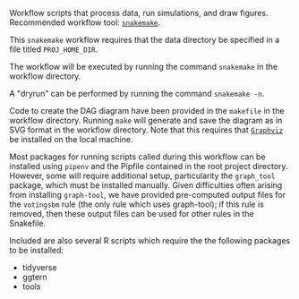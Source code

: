 Workflow scripts that process data, run simulations, and draw figures.
Recommended workflow tool:
[`snakemake`](https://snakemake.readthedocs.io/en/stable/).

This `snakemake` workflow requires that the data directory be specified in a file titled `PROJ_HOME_DIR`.

The workflow will be executed by running the command `snakemake` in the workflow directory.

A "dryrun" can be performed by running the command `snakemake -n`.

Code to create the DAG diagram have been provided in the `makefile` in the workflow directory. Running `make` will generate and save the diagram as in SVG format in the workflow directory. Note that this requires that [`Graphviz`](http://www.graphviz.org/) be installed on the local machine.

Most packages for running scripts called during this workflow can be installed using `pipenv` and the Pipfile contained in the root project directory. However, some will require additional setup, particularity the `graph_tool` package, which must be installed manually. Given difficulties often arising from installing `graph-tool`, we have provided pre-computed output files for the `votingsbm` rule (the only rule which uses graph-tool); if this rule is removed, then these output files can be used for other rules in the Snakefile.

Included are also several R scripts which require the the following packages to be installed:

- tidyverse
- ggtern
- tools
